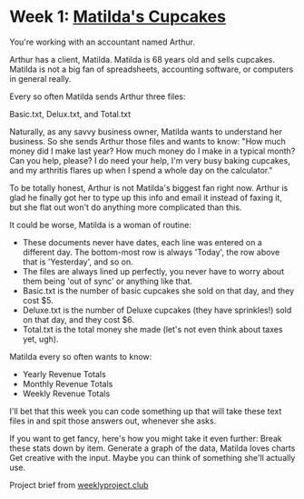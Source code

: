 # Week 1: [Matilda's Cupcakes](https://helloitsjoe.github.io/weekly-project-club/?page=0)

You're working with an accountant named Arthur.

Arthur has a client, Matilda. Matilda is 68 years old and sells cupcakes. Matilda is not a big fan
of spreadsheets, accounting software, or computers in general really.

Every so often Matilda sends Arthur three files:

Basic.txt, Delux.txt, and Total.txt

Naturally, as any savvy business owner, Matilda wants to understand her business. So she sends
Arthur those files and wants to know: "How much money did I make last year? How much money do I make
in a typical month? Can you help, please? I do need your help, I'm very busy baking cupcakes, and my
arthritis flares up when I spend a whole day on the calculator."

To be totally honest, Arthur is not Matilda's biggest fan right now. Arthur is glad he finally got
her to type up this info and email it instead of faxing it, but she flat out won't do anything more
complicated than this.

It could be worse, Matilda is a woman of routine:

- These documents never have dates, each line was entered on a different day. The bottom-most row is
  always 'Today', the row above that is 'Yesterday', and so on.
- The files are always lined up perfectly, you never have to worry about them being 'out of sync' or
  anything like that.
- Basic.txt is the number of basic cupcakes she sold on that day, and they cost \$5.
- Deluxe.txt is the number of Deluxe cupcakes (they have sprinkles!) sold on that day, and they cost
  \$6.
- Total.txt is the total money she made (let's not even think about taxes yet, ugh).

Matilda every so often wants to know:

- Yearly Revenue Totals
- Monthly Revenue Totals
- Weekly Revenue Totals

I'll bet that this week you can code something up that will take these text files in and spit those
answers out, whenever she asks.

If you want to get fancy, here's how you might take it even further: Break these stats down by item.
Generate a graph of the data, Matilda loves charts Get creative with the input. Maybe you can think
of something she'll actually use.

Project brief from [weeklyproject.club](https://weeklyproject.club/)
